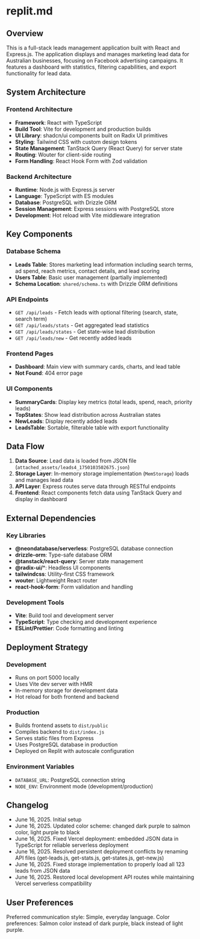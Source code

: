 # replit.md

## Overview
This is a full-stack leads management application built with React and Express.js. The application displays and manages marketing lead data for Australian businesses, focusing on Facebook advertising campaigns. It features a dashboard with statistics, filtering capabilities, and export functionality for lead data.

## System Architecture

### Frontend Architecture
- **Framework**: React with TypeScript
- **Build Tool**: Vite for development and production builds
- **UI Library**: shadcn/ui components built on Radix UI primitives
- **Styling**: Tailwind CSS with custom design tokens
- **State Management**: TanStack Query (React Query) for server state
- **Routing**: Wouter for client-side routing
- **Form Handling**: React Hook Form with Zod validation

### Backend Architecture
- **Runtime**: Node.js with Express.js server
- **Language**: TypeScript with ES modules
- **Database**: PostgreSQL with Drizzle ORM
- **Session Management**: Express sessions with PostgreSQL store
- **Development**: Hot reload with Vite middleware integration

## Key Components

### Database Schema
- **Leads Table**: Stores marketing lead information including search terms, ad spend, reach metrics, contact details, and lead scoring
- **Users Table**: Basic user management (partially implemented)
- **Schema Location**: `shared/schema.ts` with Drizzle ORM definitions

### API Endpoints
- `GET /api/leads` - Fetch leads with optional filtering (search, state, search term)
- `GET /api/leads/stats` - Get aggregated lead statistics
- `GET /api/leads/states` - Get state-wise lead distribution
- `GET /api/leads/new` - Get recently added leads

### Frontend Pages
- **Dashboard**: Main view with summary cards, charts, and lead table
- **Not Found**: 404 error page

### UI Components
- **SummaryCards**: Display key metrics (total leads, spend, reach, priority leads)
- **TopStates**: Show lead distribution across Australian states
- **NewLeads**: Display recently added leads
- **LeadsTable**: Sortable, filterable table with export functionality

## Data Flow

1. **Data Source**: Lead data is loaded from JSON file (`attached_assets/leads4_1750103502675.json`)
2. **Storage Layer**: In-memory storage implementation (`MemStorage`) loads and manages lead data
3. **API Layer**: Express routes serve data through RESTful endpoints
4. **Frontend**: React components fetch data using TanStack Query and display in dashboard

## External Dependencies

### Key Libraries
- **@neondatabase/serverless**: PostgreSQL database connection
- **drizzle-orm**: Type-safe database ORM
- **@tanstack/react-query**: Server state management
- **@radix-ui/***: Headless UI components
- **tailwindcss**: Utility-first CSS framework
- **wouter**: Lightweight React router
- **react-hook-form**: Form validation and handling

### Development Tools
- **Vite**: Build tool and development server
- **TypeScript**: Type checking and development experience
- **ESLint/Prettier**: Code formatting and linting

## Deployment Strategy

### Development
- Runs on port 5000 locally
- Uses Vite dev server with HMR
- In-memory storage for development data
- Hot reload for both frontend and backend

### Production
- Builds frontend assets to `dist/public`
- Compiles backend to `dist/index.js`
- Serves static files from Express
- Uses PostgreSQL database in production
- Deployed on Replit with autoscale configuration

### Environment Variables
- `DATABASE_URL`: PostgreSQL connection string
- `NODE_ENV`: Environment mode (development/production)

## Changelog
- June 16, 2025. Initial setup
- June 16, 2025. Updated color scheme: changed dark purple to salmon color, light purple to black
- June 16, 2025. Fixed Vercel deployment: embedded JSON data in TypeScript for reliable serverless deployment
- June 16, 2025. Resolved persistent deployment conflicts by renaming API files (get-leads.js, get-stats.js, get-states.js, get-new.js)
- June 16, 2025. Fixed storage implementation to properly load all 123 leads from JSON data
- June 16, 2025. Restored local development API routes while maintaining Vercel serverless compatibility

## User Preferences
Preferred communication style: Simple, everyday language.
Color preferences: Salmon color instead of dark purple, black instead of light purple.